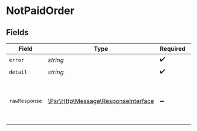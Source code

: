 # NotPaidOrder


## Fields

| Field                                                                                                        | Type                                                                                                         | Required                                                                                                     | Description                                                                                                  | Example                                                                                                      |
| ------------------------------------------------------------------------------------------------------------ | ------------------------------------------------------------------------------------------------------------ | ------------------------------------------------------------------------------------------------------------ | ------------------------------------------------------------------------------------------------------------ | ------------------------------------------------------------------------------------------------------------ |
| `error`                                                                                                      | *string*                                                                                                     | :heavy_check_mark:                                                                                           | N/A                                                                                                          | NotPaidOrder                                                                                                 |
| `detail`                                                                                                     | *string*                                                                                                     | :heavy_check_mark:                                                                                           | N/A                                                                                                          |                                                                                                              |
| `rawResponse`                                                                                                | [\Psr\Http\Message\ResponseInterface](https://www.php-fig.org/psr/psr-7/#33-psrhttpmessageresponseinterface) | :heavy_minus_sign:                                                                                           | Raw HTTP response; suitable for custom response parsing                                                      |                                                                                                              |